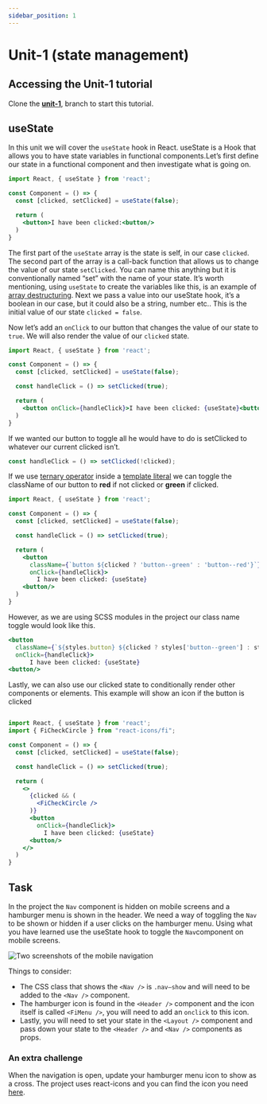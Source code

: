 ```yaml
---
sidebar_position: 1
---
```


# Unit-1 (state management)

## Accessing the Unit-1 tutorial 

Clone the **[unit-1](https://github.com/paul-blackwell/movie-search/tree/unit-1)**, branch to start this tutorial.

## useState

In this unit we will cover the `useState` hook in React. useState is a Hook that allows you to have state variables in functional components.Let’s first define our state in a functional component and then investigate what is going on.



```jsx
import React, { useState } from 'react';

const Component = () => {
  const [clicked, setClicked] = useState(false);

  return (
    <button>I have been clicked:<button/>
  )
}
```

The first part of the `useState` array is the state is self, in our case `clicked`. The second part of the array is a call-back function that allows us to change the value of our state `setClicked`. You can name this anything but it is conventionally named “set” with the name of your state. It’s worth mentioning, using `useState` to create the variables like this, is an example of [array destructuring](https://developer.mozilla.org/en-US/docs/Web/JavaScript/Reference/Operators/Destructuring_assignment#array_destructuring). Next we pass a value into our useState hook, it’s a boolean in our case, but it could also be a string, number etc.. This is the initial value of our state `clicked = false`.


Now let’s add an `onClick` to our button that changes the value of our state to `true`. We will also render the value of our `clicked` state.

```jsx
import React, { useState } from 'react';

const Component = () => {
  const [clicked, setClicked] = useState(false);

  const handleClick = () => setClicked(true);

  return (
    <button onClick={handleClick}>I have been clicked: {useState}<button/>
  )
}
```
If we wanted our button to toggle all he would have to do is setClicked to whatever our current clicked isn’t.

```js
const handleClick = () => setClicked(!clicked);
```

If we use [ternary operator](https://developer.mozilla.org/en-US/docs/Web/JavaScript/Reference/Operators/Conditional_Operator) inside a [template literal](https://developer.mozilla.org/en-US/docs/Web/JavaScript/Reference/Template_literals) we can toggle the className of our button to **red** if not clicked or **green** if clicked.

```jsx
import React, { useState } from 'react';

const Component = () => {
  const [clicked, setClicked] = useState(false);

  const handleClick = () => setClicked(true);

  return (
    <button 
      className={`button ${clicked ? 'button--green' : 'button--red'}`} 
      onClick={handleClick}>
        I have been clicked: {useState}
    <button/>
  )
}
```

However, as we are using SCSS modules in the project our class name toggle would look like this.

```jsx
<button 
  className={`${styles.button} ${clicked ? styles['button--green'] : styles['button--green']}`} 
  onClick={handleClick}>
      I have been clicked: {useState}
<button/>
```

Lastly, we can also use our clicked state to conditionally render other components or elements. This example will show an icon if the button is clicked


```jsx

import React, { useState } from 'react';
import { FiCheckCircle } from "react-icons/fi";

const Component = () => {
  const [clicked, setClicked] = useState(false);

  const handleClick = () => setClicked(true);

  return (
    <>
      {clicked && (
        <FiCheckCircle />
      )}
      <button 
        onClick={handleClick}>
          I have been clicked: {useState}
      <button/>
    </>
  )
}

```

## Task

In the project the `Nav` component is hidden on mobile screens and a hamburger menu is shown in the header. We need a way of toggling the `Nav` to be shown or hidden if a user clicks on the hamburger menu. Using what you have learned use the useState hook to toggle the `Nav`component on mobile screens.

![Two screenshots of the mobile navigation ](/img/unit-1/nav-toggle.png)

Things to consider: 
-	The CSS class that shows the `<Nav />` is `.nav—show` and will need to be added to the `<Nav />` component.
-	The hamburger icon is found in the `<Header />` component and the icon itself is called `<FiMenu />`, you will need to add an `onclick` to this icon. 
-	Lastly, you will need to set your state in the `<Layout />` component and pass down your state to the `<Header />` and `<Nav />` components as props.

### An extra challenge
When the navigation is open, update your hamburger menu icon to show as a cross. The project uses react-icons and you can find the icon you need [here](https://react-icons.github.io/react-icons/icons?name=fi). 
